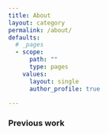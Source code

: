 ```yaml
---
title: About
layout: category
permalink: /about/
defaults:
  # _pages
  - scope:
      path: ""
      type: pages
    values:
      layout: single
      author_profile: true

---
```

### Previous work
